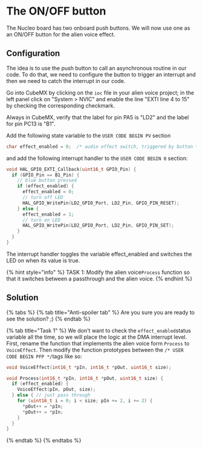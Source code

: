 # The ON/OFF button

The Nucleo board has two onboard push buttons. We will now use one as an ON/OFF button for the alien voice effect.

## Configuration <a id="extra"></a>

The idea is to use the push button to call an asynchronous routine in our code. To do that, we need to configure the button to trigger an interrupt and then we need to catch the interrupt in our code.

Go into CubeMX by clicking on the `ioc` file in your alien voice project; in the left panel click on "System &gt; NVIC" and enable the line "EXTI line 4 to 15" by checking the corresponding checkmark.

Always in CubeMX, verify that the label for pin PA5 is "LD2" and the label for pin PC13 is "B1".

Add the following state variable to the `USER CODE BEGIN PV` section

```c
char effect_enabled = 0;  /* audio effect switch, triggered by button */
```

and add the following interrupt handler to the `USER CODE BEGIN 0` section:

```c
void HAL_GPIO_EXTI_Callback(uint16_t GPIO_Pin) {
  if (GPIO_Pin == B1_Pin) {
    // blue button pressed
    if (effect_enabled) {
      effect_enabled = 0;
      // turn off LED
      HAL_GPIO_WritePin(LD2_GPIO_Port, LD2_Pin, GPIO_PIN_RESET);
    } else {
      effect_enabled = 1;
      // turn on LED
      HAL_GPIO_WritePin(LD2_GPIO_Port, LD2_Pin, GPIO_PIN_SET);
    }
  }
}
```

The interrupt handler toggles the variable effect\_enabled and switches the LED on when its value is true.

{% hint style="info" %}
TASK 1: Modify the alien voice`Process` function so that it switches between a passthrough and the alien voice.
{% endhint %}

## Solution

{% tabs %}
{% tab title="Anti-spoiler tab" %}
Are you sure you are ready to see the solution? ;\)
{% endtab %}

{% tab title="Task 1" %}
We don't want to check the `effect_enabled`status variable all the time, so we will place the logic at the DMA interrupt level. First, rename the function that implements the alien voice form `Process` to `VoiceEffect`. Then modify the function prototypes between the `/* USER CODE BEGIN PFP */`tags like so:

```c
void VoiceEffect(int16_t *pIn, int16_t *pOut, uint16_t size);

void Process(int16_t *pIn, int16_t *pOut, uint16_t size) {
  if (effect_enabled) {
    VoiceEffect(pIn, pOut, size);
  } else { // just pass through
    for (uint16_t i = 0; i < size; pIn += 2, i += 2) {
      *pOut++ = *pIn;
      *pOut++ = *pIn;
    }
  }
}
```
{% endtab %}
{% endtabs %}

